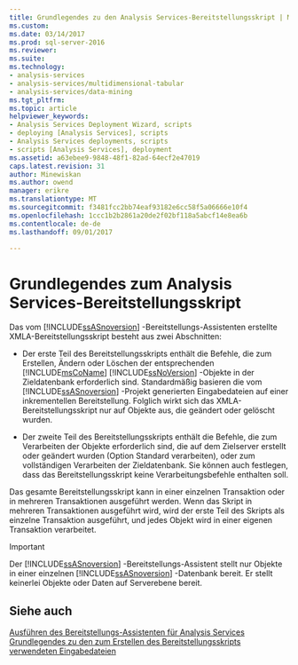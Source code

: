 ```yaml
---
title: Grundlegendes zu den Analysis Services-Bereitstellungsskript | Microsoft Docs
ms.custom: 
ms.date: 03/14/2017
ms.prod: sql-server-2016
ms.reviewer: 
ms.suite: 
ms.technology:
- analysis-services
- analysis-services/multidimensional-tabular
- analysis-services/data-mining
ms.tgt_pltfrm: 
ms.topic: article
helpviewer_keywords:
- Analysis Services Deployment Wizard, scripts
- deploying [Analysis Services], scripts
- Analysis Services deployments, scripts
- scripts [Analysis Services], deployment
ms.assetid: a63ebee9-9848-48f1-82ad-64ecf2e47019
caps.latest.revision: 31
author: Minewiskan
ms.author: owend
manager: erikre
ms.translationtype: MT
ms.sourcegitcommit: f3481fcc2bb74eaf93182e6cc58f5a06666e10f4
ms.openlocfilehash: 1ccc1b2b2861a20de2f02bf118a5abcf14e8ea6b
ms.contentlocale: de-de
ms.lasthandoff: 09/01/2017

---
```

# <a name="understanding-the-analysis-services-deployment-script"></a>Grundlegendes zum Analysis Services-Bereitstellungsskript
  Das vom [!INCLUDE[ssASnoversion](../../includes/ssasnoversion-md.md)] -Bereitstellungs-Assistenten erstellte XMLA-Bereitstellungsskript besteht aus zwei Abschnitten:  
  
-   Der erste Teil des Bereitstellungsskripts enthält die Befehle, die zum Erstellen, Ändern oder Löschen der entsprechenden [!INCLUDE[msCoName](../../includes/msconame-md.md)] [!INCLUDE[ssNoVersion](../../includes/ssnoversion-md.md)] -Objekte in der Zieldatenbank erforderlich sind. Standardmäßig basieren die vom [!INCLUDE[ssASnoversion](../../includes/ssasnoversion-md.md)] -Projekt generierten Eingabedateien auf einer inkrementellen Bereitstellung. Folglich wirkt sich das XMLA-Bereitstellungsskript nur auf Objekte aus, die geändert oder gelöscht wurden.  
  
-   Der zweite Teil des Bereitstellungsskripts enthält die Befehle, die zum Verarbeiten der Objekte erforderlich sind, die auf dem Zielserver erstellt oder geändert wurden (Option Standard verarbeiten), oder zum vollständigen Verarbeiten der Zieldatenbank. Sie können auch festlegen, dass das Bereitstellungsskript keine Verarbeitungsbefehle enthalten soll.  
  
 Das gesamte Bereitstellungsskript kann in einer einzelnen Transaktion oder in mehreren Transaktionen ausgeführt werden. Wenn das Skript in mehreren Transaktionen ausgeführt wird, wird der erste Teil des Skripts als einzelne Transaktion ausgeführt, und jedes Objekt wird in einer eigenen Transaktion verarbeitet.  
  
> [!IMPORTANT]  
>  Der [!INCLUDE[ssASnoversion](../../includes/ssasnoversion-md.md)] -Bereitstellungs-Assistent stellt nur Objekte in einer einzelnen [!INCLUDE[ssASnoversion](../../includes/ssasnoversion-md.md)] -Datenbank bereit. Er stellt keinerlei Objekte oder Daten auf Serverebene bereit.  
  
## <a name="see-also"></a>Siehe auch  
 [Ausführen des Bereitstellungs-Assistenten für Analysis Services](../../analysis-services/multidimensional-models/running-the-analysis-services-deployment-wizard.md)   
 [Grundlegendes zu den zum Erstellen des Bereitstellungsskripts verwendeten Eingabedateien](../../analysis-services/multidimensional-models/deployment-script-files-input-used-to-create-deployment-script.md)  
  
  
